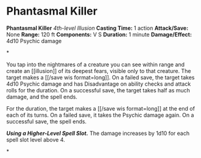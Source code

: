# Phantasmal Killer

**Phantasmal Killer**
_4th-level Illusion_
**Casting Time:** 1 action
**Attack/Save:** None
**Range:** 120 ft
**Components:** V S
**Duration:** 1 minute
**Damage/Effect:** 4d10 Psychic damage

*<p>You tap into the nightmares of a creature you can see within range and create an [[illusion]] of its deepest fears, visible only to that creature. The target makes a [[/save wis format=long]]. On a failed save, the target takes 4d10 Psychic damage and has Disadvantage on ability checks and attack rolls for the duration. On a successful save, the target takes half as much damage, and the spell ends.

For the duration, the target makes a [[/save wis format=long]] at the end of each of its turns. On a failed save, it takes the Psychic damage again. On a successful save, the spell ends.

***Using a Higher-Level Spell Slot.*** The damage increases by 1d10 for each spell slot level above 4.</p>*